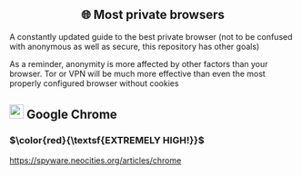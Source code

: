 <h2 align="center">🌐 Most private browsers</h2>

A constantly updated guide to the best private browser (not to be confused with anonymous as well as secure, this repository has other goals)

As a reminder, anonymity is more affected by other factors than your browser. Tor or VPN will be much more effective than even the most properly configured browser without cookies 

<h2> <img src="https://i.ibb.co/jgv4K78/Chrome.png" width="25px"></img> Google Chrome</h2>

### $\color{red}{\textsf{EXTREMELY HIGH!}}$

https://spyware.neocities.org/articles/chrome
